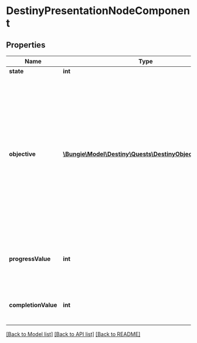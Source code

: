 # DestinyPresentationNodeComponent

## Properties
Name | Type | Description | Notes
------------ | ------------- | ------------- | -------------
**state** | **int** |  | [optional] 
**objective** | [**\Bungie\Model\Destiny\Quests\DestinyObjectiveProgress**](DestinyObjectiveProgress.md) | An optional property: presentation nodes MAY have objectives, which can be used to infer more human readable data about the progress. However, progressValue and completionValue ought to be considered the canonical values for progress on Progression Nodes. | [optional] 
**progressValue** | **int** | How much of the presentation node is considered to be completed so far by the given character/profile. | [optional] 
**completionValue** | **int** | The value at which the presentation ode is considered to be completed. | [optional] 

[[Back to Model list]](../README.md#documentation-for-models) [[Back to API list]](../README.md#documentation-for-api-endpoints) [[Back to README]](../README.md)


